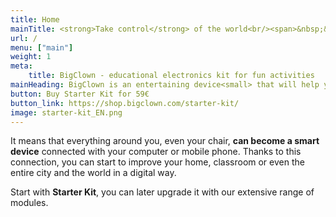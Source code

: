 ```yaml
---
title: Home
mainTitle: <strong>Take control</strong> of the world<br/><span>&nbsp;&nbsp;with a <strong>super-smart device</strong></span>
url: /
menu: ["main"]
weight: 1
meta:
    title: BigClown - educational electronics kit for fun activities
mainHeading: BigClown is an entertaining device<small> that will help you understand phenomena and create smart projects</small>
button: Buy Starter Kit for 59€
button_link: https://shop.bigclown.com/starter-kit/
image: starter-kit_EN.png
---
```


It means that everything around you, even your chair, **can become a smart device** connected with your computer or mobile phone. Thanks to this connection, you can start to improve your home, classroom or even the entire city and the world in a digital way.

Start with **Starter Kit**, you can later upgrade it with our extensive range of modules.
